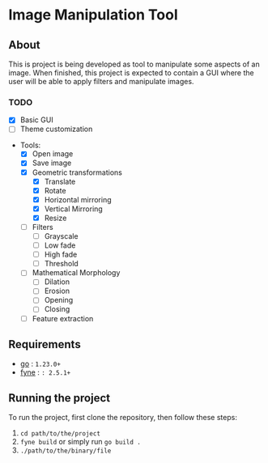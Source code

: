 # Image Manipulation Tool

## About

This is project is being developed as tool to manipulate some aspects of an image. When finished, this project is
expected to contain a GUI where the user will be able to apply filters and manipulate images.

### TODO

- [X] Basic GUI
- [ ] Theme customization
- Tools:
    - [X] Open image
    - [X] Save image
    - [X] Geometric transformations
        - [X] Translate
        - [X] Rotate
        - [X] Horizontal mirroring
        - [X] Vertical Mirroring
        - [X] Resize
    - [ ] Filters
        - [ ] Grayscale
        - [ ] Low fade
        - [ ] High fade
        - [ ] Threshold
    - [ ] Mathematical Morphology
        - [ ] Dilation
        - [ ] Erosion
        - [ ] Opening
        - [ ] Closing
    - [ ] Feature extraction

## Requirements

- [go](https://go.dev/dl/) : `1.23.0+`
- [fyne](https://fyne.io/) : `: 2.5.1+`

## Running the project

To run the project, first clone the repository, then follow these steps:

1. `cd path/to/the/project`
2. `fyne build` or simply run `go build .`
3. `./path/to/the/binary/file`
